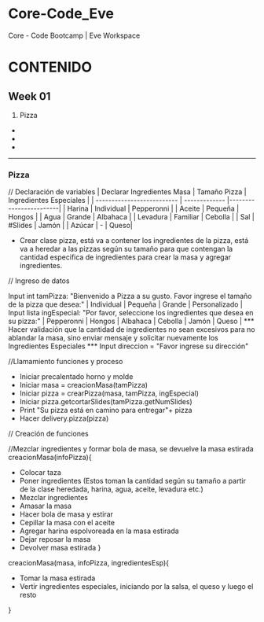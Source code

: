 # Core-Code_Eve
Core - Code Bootcamp | Eve Workspace

<h1>CONTENIDO </h1>

<h2>Week 01</h2>

1. Pizza
-
-
-

----------------------------------------------

<h3>Pizza</h3>

// Declaración de variables
| Declarar Ingredientes Masa | Tamaño Pizza | Ingredientes Especiales |
| -------------------------- | ------------- |------------------------|
| Harina | Individual | Pepperonni |
| Aceite | Pequeña | Hongos |
| Agua | Grande | Albahaca |
| Levadura | Familiar | Cebolla |
| Sal | #Slides | Jamón |
| Azúcar | - | Queso|
 
 - Crear clase pizza, está va a contener los ingredientes de la pizza, está va a heredar a las pizzas según su tamaño para que contengan la cantidad especifica de ingredientes para crear la masa y agregar ingredientes.
 
 // Ingreso de datos
 
Input int tamPizza: "Bienvenido a Pizza a su gusto. Favor ingrese el tamaño de la pizza que desea:" | Individual | Pequeña | Grande | Personalizado |
Input lista ingEspecial: "Por favor, seleccione los ingredientes que desea en su pizza:" | Pepperonni | Hongos | Albahaca | Cebolla | Jamón | Queso |
*** Hacer validación que la cantidad de ingredientes no sean excesivos para no ablandar la masa, sino enviar mensaje y solicitar nuevamente los Ingredientes Especiales ***
Input direccion = "Favor ingrese su dirección"

//Llamamiento funciones y proceso

- Iniciar precalentado horno y molde
- Iniciar masa = creacionMasa(tamPizza)
- Iniciar pizza = crearPizza(masa, tamPizza, ingEspecial)
- Iniciar pizza.getcortarSlides(tamPizza.getNumSlides)
- Print "Su pizza está en camino para entregar"+ pizza 
- Hacer delivery.pizza(pizza)

// Creación de funciones

//Mezclar ingredientes y formar bola de masa, se devuelve la masa estirada
creacionMasa(infoPizza){
 - Colocar taza
 - Poner ingredientes (Estos toman la cantidad según su tamaño a partir de la clase heredada, harina, agua, aceite, levadura etc.)
 - Mezclar ingredientes
 - Amasar la masa
 - Hacer bola de masa y estirar
 - Cepillar la masa con el aceite
 - Agregar harina espolvoreada en la masa estirada
 - Dejar reposar la masa
 - Devolver masa estirada
}

creacionMasa(masa, infoPizza, ingredientesEsp){
 - Tomar la masa estirada
 - Vertir ingredientes especiales, iniciando por la salsa, el queso y luego el resto
 
}

